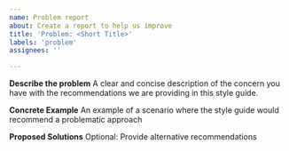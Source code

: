 ```yaml
---
name: Problem report
about: Create a report to help us improve
title: 'Problem: <Short Title>'
labels: 'problem'
assignees: ''

---
```


**Describe the problem**
A clear and concise description of the concern you have with the recommendations we are providing in this style guide.

**Concrete Example**
An example of a scenario where the style guide would recommend a problematic approach

**Proposed Solutions**
Optional: Provide alternative recommendations

